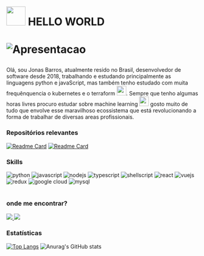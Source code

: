 
<h1>
  <img src="https://storage.googleapis.com/docker-images-registry/animatedEmoji.gif" width="50"/>
  HELLO WORLD
<h1>
  
![Apresentacao](https://storage.googleapis.com/docker-images-registry/github-main-image-jonas.png)

### 
  
Olá, sou Jonas Barros, atualmente resido no Brasil, desenvolvedor de software desde 2018, trabalhando e estudando principalmente as linguagens python e javaScript, mas também tenho estudado com muita frequênquencia o kubernetes e o terraform <img src="https://storage.googleapis.com/docker-images-registry/animatedEmoji-2.gif" width="25"/>. Sempre que tenho algumas horas livres procuro estudar sobre machine learning <img src="https://storage.googleapis.com/docker-images-registry/emoji_robot.gif" width="25"/> gosto muito de tudo que envolve esse maravilhoso ecossistema que está revolucionando a forma de trabalhar de diversas areas profissionais. 


### Repositórios relevantes
 
[![Readme Card](https://github-readme-stats.vercel.app/api/pin/?username=JonasBarros1998&repo=dialogflow-sheets&theme=tokyonight)](https://github.com/JonasBarros1998/dialogflow-sheets) [![Readme Card](https://github-readme-stats.vercel.app/api/pin/?username=JonasBarros1998&repo=estacionamento&theme=tokyonight)](https://github.com/JonasBarros1998/estacionamento)

### Skills
![python](https://img.shields.io/badge/Python-3776AB?style=for-the-badge&logo=python&logoColor=white) ![javascript](https://img.shields.io/badge/JavaScript-323330?style=for-the-badge&logo=javascript&logoColor=F7DF1E) ![nodejs](https://img.shields.io/badge/Node.js-43853D?style=for-the-badge&logo=node.js&logoColor=white) ![typescript](https://img.shields.io/badge/TypeScript-007ACC?style=for-the-badge&logo=typescript&logoColor=white) ![shellscript](https://img.shields.io/badge/Shell_Script-121011?style=for-the-badge&logo=gnu-bash&logoColor=white) ![react](https://img.shields.io/badge/React-20232A?style=for-the-badge&logo=react&logoColor=61DAFB) ![vuejs](https://img.shields.io/badge/Vue.js-35495E?style=for-the-badge&logo=vue.js&logoColor=4FC08D) ![redux](https://img.shields.io/badge/Redux-593D88?style=for-the-badge&logo=redux&logoColor=white) ![google cloud](	https://img.shields.io/badge/Google_Cloud-4285F4?style=for-the-badge&logo=google-cloud&logoColor=white) ![mysql](https://img.shields.io/badge/MySQL-00000F?style=for-the-badge&logo=mysql&logoColor=white)
  
  
#
  
### onde me encontrar?
 <a href="https://www.linkedin.com/in/jonas-barros-772248170/">
    <img src="https://img.shields.io/badge/LinkedIn-0077B5?style=for-the-badge&logo=linkedin&logoColor=white" >
 </a>
 
  <a href="#">
    <img src="https://img.shields.io/badge/dev.to-0A0A0A?style=for-the-badge&logo=dev.to&logoColor=white"/>
  </a>
  
### Estatísticas
  
[![Top Langs](https://github-readme-stats.vercel.app/api/top-langs/?username=JonasBarros1998&theme=tokyonight)](https://github.com/JonasBarros1998/github-readme-stats) ![Anurag's GitHub stats](https://github-readme-stats.vercel.app/api?username=JonasBarros1998&count_private=true&show_icons=true&theme=tokyonight)
